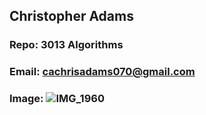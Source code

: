 ## Christopher Adams
### Repo: 3013 Algorithms
### Email: cachrisadams070@gmail.com
### Image: ![IMG_1960](https://github.com/UnboundedArchive/3013-Algorithms/assets/157320587/cfc3f4dc-a872-42b3-9275-0b3d5ba061af)
